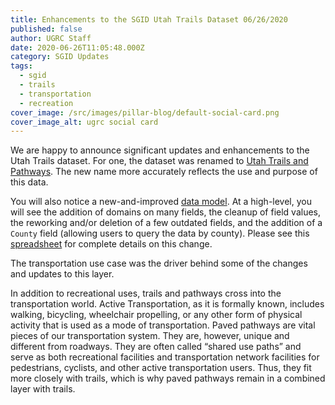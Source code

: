 ```yaml
---
title: Enhancements to the SGID Utah Trails Dataset 06/26/2020
published: false
author: UGRC Staff
date: 2020-06-26T11:05:48.000Z
category: SGID Updates
tags:
  - sgid
  - trails
  - transportation
  - recreation
cover_image: /src/images/pillar-blog/default-social-card.png
cover_image_alt: ugrc social card
---
```


We are happy to announce significant updates and enhancements to the Utah Trails dataset. For one, the dataset was renamed to [Utah Trails and Pathways](/products/sgid/recreation/trails-pathways/). The new name more accurately reflects the use and purpose of this data.

You will also notice a new-and-improved [data model](https://docs.google.com/spreadsheets/d/1ArawJ_8LLmbPWSQjG6YmovcjBnc0S9Md0gviBJudu78/edit?usp=sharing). At a high-level, you will see the addition of domains on many fields, the cleanup of field values, the reworking and/or deletion of a few outdated fields, and the addition of a `County` field (allowing users to query the data by county). Please see this [spreadsheet](https://docs.google.com/spreadsheets/d/1fmyScHReP-j31tfZJHLLwKltlPDoYTEBV0E7-fHY04w/edit?usp=sharing) for complete details on this change.

The transportation use case was the driver behind some of the changes and updates to this layer.

In addition to recreational uses, trails and pathways cross into the transportation world. Active Transportation, as it is formally known, includes walking, bicycling, wheelchair propelling, or any other form of physical activity that is used as a mode of transportation. Paved pathways are vital pieces of our transportation system. They are, however, unique and different from roadways. They are often called “shared use paths” and serve as both recreational facilities and transportation network facilities for pedestrians, cyclists, and other active transportation users. Thus, they fit more closely with trails, which is why paved pathways remain in a combined layer with trails.
